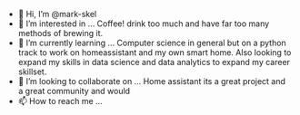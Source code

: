 - 👋 Hi, I’m @mark-skel
- 👀 I’m interested in ...
Coffee! drink too much and have far too many methods of brewing it.
- 🌱 I’m currently learning ...
  Computer science in general but on a python track to work on homeassistant and my own smart home.
  Also looking to expand my skills in data science and data analytics to expand my career skillset.
- 💞️ I’m looking to collaborate on ...
Home assistant its a great project and a great community and would 
- 📫 How to reach me ...

<!---
mark-skel/mark-skel is a ✨ special ✨ repository because its `README.md` (this file) appears on your GitHub profile.
You can click the Preview link to take a look at your changes.
--->
